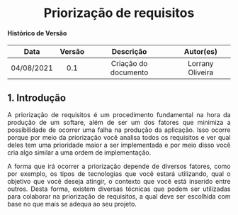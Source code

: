 # <center> Priorização de requisitos

#### Histórico de Versão

|    Data    | Versão |      Descrição       |     Autor(es)     |
| :--------: | :----: | :------------------: | :---------------: |
| 04/08/2021 |  0.1   | Criação do documento | Lorrany Oliveira |

<div align="justify">

## 1. Introdução
A priorização de requisitos é um procedimento fundamental na hora da produção de um softare, além de ser um dos fatores que minimiza a possibilidade de ocorrer uma falha na produção da aplicação. Isso ocorre porque por meio da priorização você analisa todos os requisitos e ver qual deles tem uma prioridade maior a ser implementada e por meio disso você cria algo similar a uma ordem de implementação.

A forma que irá ocorrer a priorização depende de diversos fatores, como por exemplo, os tipos de tecnologias que você estará utilizando, qual o objetivo que você deseja atingir, o contexto que você está inserido entre outros. Desta forma, existem diversas técnicas que podem ser utilizadas para colaborar na priorização de requisitos, a qual deve ser escolhida com base no que mais se adequa ao seu projeto.

<br/>

</div>